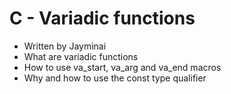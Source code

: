 # C - Variadic functions

* Written by Jayminai
* What are variadic functions
* How to use va_start, va_arg and va_end macros
* Why and how to use the const type qualifier
